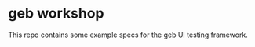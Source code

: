 geb workshop
==============

This repo contains some example specs for the geb UI testing framework.